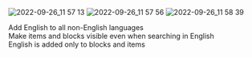 ![2022-09-26_11 57 13](https://user-images.githubusercontent.com/77374813/192189526-e5c86e04-3a51-488e-9157-c309f600412b.png)
![2022-09-26_11 57 56](https://user-images.githubusercontent.com/77374813/192189531-8c3a8f3f-aab9-4427-8a9f-74930e101995.png)
![2022-09-26_11 58 39](https://user-images.githubusercontent.com/77374813/192189533-62677f52-180f-4fa5-bd25-a765e4b01b4b.png)

Add English to all non-English languages
<br>
Make items and blocks visible even when searching in English
<br>
English is added only to blocks and items
